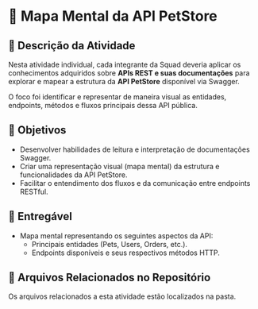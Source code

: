 # 📝 Mapa Mental da API PetStore

## 📌 Descrição da Atividade

Nesta atividade individual, cada integrante da Squad deveria aplicar os conhecimentos adquiridos sobre **APIs REST e suas documentações** para explorar e mapear a estrutura da **API PetStore** disponível via Swagger.

O foco foi identificar e representar de maneira visual as entidades, endpoints, métodos e fluxos principais dessa API pública.

## 🎯 **Objetivos**

- Desenvolver habilidades de leitura e interpretação de documentações Swagger.
- Criar uma representação visual (mapa mental) da estrutura e funcionalidades da API PetStore.
- Facilitar o entendimento dos fluxos e da comunicação entre endpoints RESTful.

## 📝 Entregável

- Mapa mental representando os seguintes aspectos da API:
  - Principais entidades (Pets, Users, Orders, etc.).
  - Endpoints disponíveis e seus respectivos métodos HTTP.

## 📂 Arquivos Relacionados no Repositório

Os arquivos relacionados a esta atividade estão localizados na pasta.